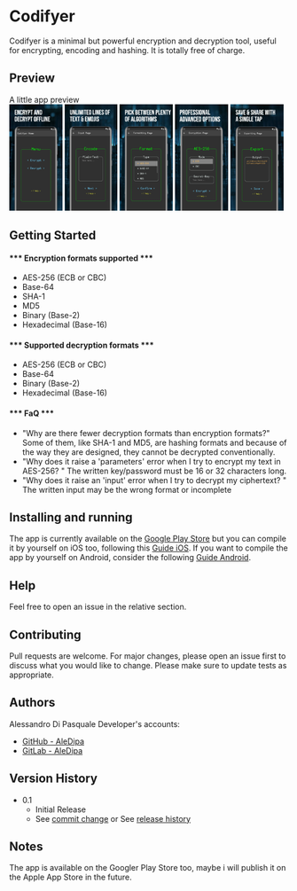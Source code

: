 # Codifyer

Codifyer is a minimal but powerful encryption and decryption tool, useful for encrypting, encoding and hashing. It is totally free of charge.

## Preview
A little app preview
<br>
<img src="readme_src/c1.webp" alt="c1" width="19%"/>
<img src="readme_src/c2.webp" alt="c2" width="19%"/>
<img src="readme_src/c3.webp" alt="c3" width="19%"/>
<img src="readme_src/c4.webp" alt="c4" width="19%"/>
<img src="readme_src/c5.webp" alt="c5" width="19%"/>

## Getting Started

#### *** Encryption formats supported ***
- AES-256 (ECB or CBC)
- Base-64
- SHA-1
- MD5
- Binary (Base-2)
- Hexadecimal (Base-16)

#### *** Supported decryption formats ***
- AES-256 (ECB or CBC)
- Base-64
- Binary (Base-2)
- Hexadecimal (Base-16)

#### *** FaQ ***
- "Why are there fewer decryption formats than encryption formats?"
Some of them, like SHA-1 and MD5, are hashing formats and because of the way they are designed, they cannot be decrypted conventionally.
- "Why does it raise a 'parameters' error when I try to encrypt my text in AES-256? "
The written key/password must be 16 or 32 characters long.
- "Why does it raise an 'input' error when I try to decrypt my ciphertext? "
The written input may be the wrong format or incomplete


## Installing and running

The app is currently available on the [Google Play Store](https://play.google.com/store/apps/details?id=com.dipasquale_alessandro.flutter_codify)
but you can compile it by yourself on iOS too, following this [Guide iOS](https://docs.flutter.dev/deployment/ios).
If you want to compile the app by yourself on Android, consider the following [Guide Android](https://docs.flutter.dev/deployment/android).

## Help
Feel free to open an issue in the relative section.

## Contributing
Pull requests are welcome. For major changes, please open an issue first to discuss what you would like to change.
Please make sure to update tests as appropriate.

## Authors
Alessandro Di Pasquale 
Developer's accounts:
- [GitHub - AleDipa](https://github.com/aledipa)
- [GitLab - AleDipa](https://gitlab.com/AleDipa)


## Version History

* 0.1
    * Initial Release
    * See [commit change](https://github.com/aledipa/Codifyer/commits/main) or See [release history](https://github.com/aledipa/Codifyer/releases/)

## Notes
The app is available on the Googler Play Store too, maybe i will publish it on the Apple App Store in the future.
